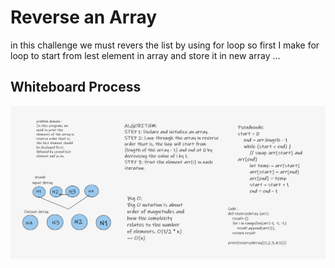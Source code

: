 # Reverse an Array
<!-- Description of the challenge -->
in this challenge we must revers the list by using for loop so first I make for loop to start from lest element in array and store it in new array ...

## Whiteboard Process
<!-- Embedded whiteboard image -->
<img src = './Whiteboard.png'/>

